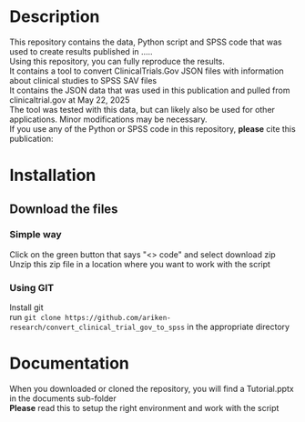 # Description
This repository contains the data, Python script and SPSS code that was used to create results published in ..... \
Using this repository, you can fully reproduce the results. \
It contains a tool to convert ClinicalTrials.Gov JSON files with information about clinical studies to SPSS SAV files\
It contains the JSON data that was used in this publication and pulled from clinicaltrial.gov at May 22, 2025 \
The tool was tested with this data, but can likely also be used for other applications. Minor modifications may be necessary. \
If you use any of the Python or SPSS code in this repository, **please** cite this publication: 
# Installation
## Download the files
### Simple way
Click on the green button that says "<> code" and select download zip \
Unzip this zip file in a location where you want to work with the script
### Using GIT
Install git \
run ```git clone https://github.com/ariken-research/convert_clinical_trial_gov_to_spss``` in the appropriate directory
# Documentation
When you downloaded or cloned the repository, you will find a Tutorial.pptx in the documents sub-folder\
**Please** read this to setup the right environment and work with the script
